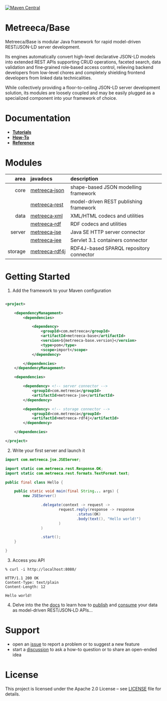 [![Maven Central](https://img.shields.io/maven-central/v/com.metreeca/metreeca-base.svg)](https://search.maven.org/artifact/com.metreeca/metreeca-base/)

# Metreeca/Base

Metreeca/Base is modular Java framework for rapid model-driven REST/JSON-LD server development.

Its engines automatically convert high-level declarative JSON-LD models into extended REST APIs supporting CRUD
operations, faceted search, data validation and fine‑grained role‑based access control, relieving backend developers from
low-level chores and completely shielding frontend developers from linked data technicalities.

While collectively providing a floor-to-ceiling JSON-LD server development solution, its modules are loosely coupled and
may be easily plugged as a specialized component into your framework of choice.

# Documentation

- **[Tutorials](tutorials/index.md)**
- **[How-To](how-to/index.md)**
- **[Reference](reference/index.md)**

# Modules

|    area | javadocs                                                     | description                             |
| ------: | :----------------------------------------------------------- | :-------------------------------------- |
|    core | [metreeca‑json](https://javadoc.io/doc/com.metreeca/metreeca-json) | shape-based JSON modelling framework    |
|         | [metreeca‑rest](https://javadoc.io/doc/com.metreeca/metreeca-rest) | model-driven REST publishing framework  |
|    data | [metreeca‑xml](https://javadoc.io/doc/com.metreeca/metreeca-xml) | XML/HTML codecs and utilities           |
|         | [metreeca‑rdf](https://javadoc.io/doc/com.metreeca/metreeca-rdf) | RDF codecs and utilities                |
|  server | [metreeca‑jse](https://javadoc.io/doc/com.metreeca/metreeca-jse) | Java SE HTTP server connector          |
|         | [metreeca‑jee](https://javadoc.io/doc/com.metreeca/metreeca-jee) | Servlet 3.1 containers connector        |
| storage | [metreeca‑rdf4j](https://javadoc.io/doc/com.metreeca/metreeca-rdf4j) | RDF4J-based SPARQL repository connector |

# Getting Started

1. Add the framework to your Maven configuration

```xml

<project>

	<dependencyManagement>
		<dependencies>

			<dependency>
				<groupId>com.metreeca</groupId>
				<artifactId>metreeca-base</artifactId>
				<version>${metreeca-base.version}</version>
				<type>pom</type>
				<scope>import</scope>
			</dependency>

		</dependencies>
	</dependencyManagement>

	<dependencies>

		<dependency> <!-- server connector -->
			<groupId>com.metreeca</groupId>
			<artifactId>metreeca-jse</artifactId>
		</dependency>

		<dependency> <!-- storage connector -->
			<groupId>com.metreeca</groupId>
			<artifactId>metreeca-rdf4j</artifactId>
		</dependency>

	</dependencies>

</project>
```

2. Write your first server and launch it

```java
import com.metreeca.jse.JSEServer;

import static com.metreeca.rest.Response.OK;
import static com.metreeca.rest.formats.TextFormat.text;

public final class Hello {

	public static void main(final String... args) {
		new JSEServer()

				.delegate(context -> request ->
						request.reply(response -> response
								.status(OK)
								.body(text(), "Hello world!")
						)
				)

				.start();
	}

}
```

3. Access you API

```shell
% curl -i http://localhost:8080/

HTTP/1.1 200 OK
Content-Type: text/plain
Content-Length: 12

Hello world!
```

4. Delve into the the [docs](https://metreeca.github.io/base/) to learn how
   to [publish](http://metreeca.github.io/base/tutorials/publishing-jsonld-apis)
   and [consume](https://metreeca.github.io/base/tutorials/consuming-jsonld-apis) your data as model-driven REST/JSON‑LD
   APIs…

# Support

- open an [issue](https://github.com/metreeca/base/issues) to report a problem or to suggest a new feature
- start a [discussion](https://github.com/metreeca/base/discussions) to ask a how-to question or to share an open-ended
  idea

# License

This project is licensed under the Apache 2.0 License – see [LICENSE](https://github.com/metreeca/base/blob/main/LICENSE)
file for details.
